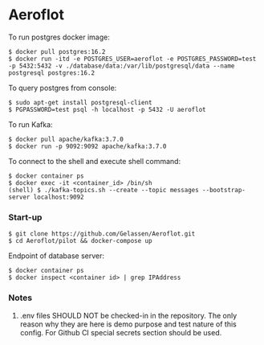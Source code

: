 # Aeroflot

To run postgres docker image:
```
$ docker pull postgres:16.2
$ docker run -itd -e POSTGRES_USER=aeroflot -e POSTGRES_PASSWORD=test -p 5432:5432 -v ./database/data:/var/lib/postgresql/data --name postgresql postgres:16.2
```

To query postgres from console:
```
$ sudo apt-get install postgresql-client
$ PGPASSWORD=test psql -h localhost -p 5432 -U aeroflot
```

To run Kafka:
```
$ docker pull apache/kafka:3.7.0
$ docker run -p 9092:9092 apache/kafka:3.7.0
```

To connect to the shell and execute shell command:
```
$ docker container ps 
$ docker exec -it <container_id> /bin/sh
(shell) $ ./kafka-topics.sh --create --topic messages --bootstrap-server localhost:9092
```

### Start-up
```
$ git clone https://github.com/Gelassen/Aeroflot.git
$ cd Aeroflot/pilot && docker-compose up
```

Endpoint of database server:
```
$ docker container ps
$ docker inspect <container id> | grep IPAddress
```

### Notes
1. .env files SHOULD NOT be checked-in in the repository. The only reason why they are here is demo purpose and test nature of this config. For Github CI special secrets section should be used.